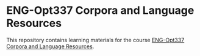 # ENG-Opt337 Corpora and Language Resources

This repository contains learning materials for the course [ENG-Opt337 Corpora and Language Resources](https://studies.helsinki.fi/courses/course-unit/otm-c22e9cd0-da79-4f47-a7ab-1f52536d7663/ENG-Opt337).
